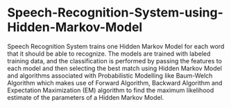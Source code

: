 # Speech-Recognition-System-using-Hidden-Markov-Model
Speech Recognition System trains one Hidden Markov Model for each word that it should be able to recognize. The models are trained with labeled training data, and the classification is performed by passing the features to each model and then selecting the best match using Hidden Markov Model and algorithms associated with Probabilistic Modelling like Baum-Welch Algorithm which makes use of Forward Algorithm, Backward Algorithm and Expectation Maximization (EM) algorithm to find the maximum likelihood estimate of the parameters of a Hidden Markov Model.
